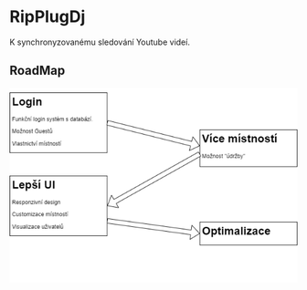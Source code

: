 # RipPlugDj 
K synchronyzovanému sledování Youtube videí.
## RoadMap
![Roadmap Image](https://github.com/ladaliska/RipPlugDj/blob/main/roadmap.png)

